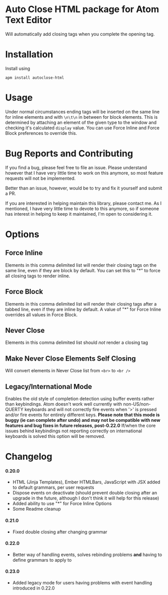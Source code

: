 # Auto Close HTML package for Atom Text Editor

Will automatically add closing tags when you complete the opening tag.

# Installation

Install using

`apm install autoclose-html`

# Usage

Under normal circumstances ending tags will be inserted on the same line for inline elements and with `\n\t\n` in between for block elements. This is determined by attaching an element of the given type to the window and checking it's calculated `display` value.
You can use Force Inline and Force Block preferences to override this.

# Bug Reports and Contributing

If you find a bug, please feel free to file an issue. Please understand however that I have very little time to work on this anymore, so most feature requests will not be implemented.

Better than an issue, however, would be to try and fix it yourself and submit a PR.

If you are interested in helping maintain this library, please contact me. As I mentioned, I have very little time to devote to this anymore, so if someone has interest in helping to keep it maintained, I'm open to considering it.


# Options

## Force Inline

Elements in this comma delimited list will render their closing tags on the same line, even if they are block by default. You can set this to "*" to force all closing tags to render inline.

## Force Block

Elements in this comma delimited list will render their closing tags after a tabbed line, even if they are inline by default. A value of "*" for Force Inline overrides all values in Force Block.

## Never Close

Elements in this comma delimited list should *not* render a closing tag

## Make Never Close Elements Self Closing

Will convert elements in Never Close list from `<br>` to `<br />`

## Legacy/International Mode

Enables the old style of completion detection using buffer events rather than keybindings.
Atom doesn't work well currently with non-US/non-QUERTY keyboards and will not correctly
fire events when '>' is pressed and/or fire events for entirely different keys.  **Please note that
this mode is buggy (ie can complete after undo) and may not be compatible with new
features and bug fixes in future releases, post-0.22.0** If/when the core issues behind
keybindings not reporting correctly on international keyboards is solved this option will
be removed.



# Changelog

#### 0.20.0
- HTML (Jinja Templates), Ember HTMLBars, JavaScript with JSX added to default grammars, per user requests
- Dispose events on deactivate (should prevent double closing after an upgrade in the future, although I don't think it will help for this release)
- Added ability to use "*" for Force Inline Options
- Some Readme cleanup

#### 0.21.0
- Fixed double closing after changing grammar

#### 0.22.0
- Better way of handling events, solves rebinding problems **and** having to define grammars to apply to

#### 0.23.0
- Added legacy mode for users having problems with event handling introduced in 0.22.0
